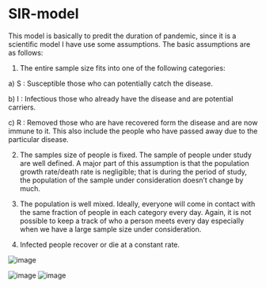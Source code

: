 # SIR-model
This model is basically to predit the duration of pandemic, since it is a scientific
model I have use some assumptions.
The basic assumptions are as follows:

1) The entire sample size fits into one of the following categories:
   
a) S : Susceptible
those who can potentially catch the disease.

b) I : Infectious
those who already have the disease and are potential carriers.

c) R : Removed
those who are have recovered form the disease and are now immune to 
it. This also include the people who have passed away due to the 
particular disease.

2) The samples size of people is fixed. The sample of people under study are well 
defined. A major part of this assumption is that the population growth 
rate/death rate is negligible; that is during the period of study, the population of 
the sample under consideration doesn’t change by much.

3) The population is well mixed. Ideally, everyone will come in contact with 
the same fraction of people in each category every day. Again, it is not 
possible to keep a track of who a person meets every day especially when 
we have a large sample size under consideration.

4) Infected people recover or die at a constant rate.



![image](https://github.com/Shubhansh25/SIR-model/assets/139395881/c85307dc-ff16-4159-ae65-e4c8baed7b16)

   ![image](https://github.com/Shubhansh25/SIR-model/assets/139395881/6c46bb3c-371a-485d-8ca9-58c8a905aaf6)
![image](https://github.com/Shubhansh25/SIR-model/assets/139395881/01f722fd-c778-4918-9ae4-2c47f6fe39cf)
